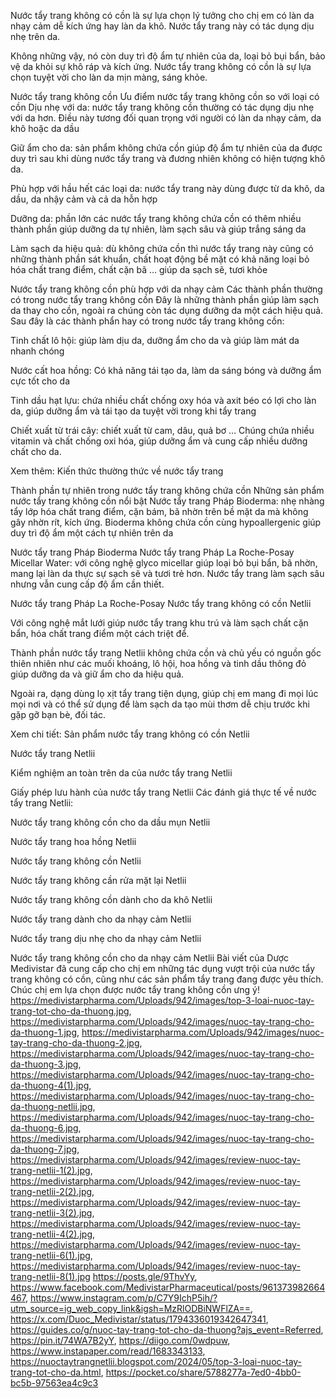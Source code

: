 Nước tẩy trang không có cồn là sự lựa chọn lý tưởng cho chị em có làn da nhạy cảm dễ kích ứng hay làn da khô. Nước tẩy trang này có tác dụng dịu nhẹ trên da.

Không những vậy, nó còn duy trì độ ẩm tự nhiên của da, loại bỏ bụi bẩn, bảo vệ da khỏi sự khô ráp và kích ứng. Nước tẩy trang không có cồn là sự lựa chọn tuyệt vời cho làn da mịn màng, sáng khỏe.


Nước tẩy trang không cồn
Ưu điểm nước tẩy trang không cồn so với loại có cồn
Dịu nhẹ với da: nước tẩy trang không cồn thường có tác dụng dịu nhẹ với da hơn. Điều này tương đối quan trọng với người có làn da nhạy cảm, da khô hoặc da dầu

Giữ ẩm cho da: sản phẩm không chứa cồn giúp độ ẩm tự nhiên của da được duy trì sau khi dùng nước tẩy trang và đương nhiên không có hiện tượng khô da.

Phù hợp với hầu hết các loại da: nước tẩy trang này dùng được từ da khô, da dầu, da nhậy cảm và cả da hỗn hợp

Dưỡng da: phần lớn các nước tẩy trang không chứa cồn có thêm nhiều thành phần giúp dưỡng da tự nhiên, làm sạch sâu và giúp trắng sáng da

Làm sạch da hiệu quả: dù không chứa cồn thì nước tẩy trang này cũng có những thành phần sát khuẩn, chất hoạt động bề mặt có khả năng loại bỏ hóa chất trang điểm, chất cặn bã … giúp da sạch sẽ, tươi khỏe


Nước tẩy trang không cồn phù hợp với da nhạy cảm
Các thành phần thường có trong nước tẩy trang không cồn
Đây là những thành phần giúp làm sạch da thay cho cồn, ngoài ra chúng còn tác dụng dưỡng da một cách hiệu quả. Sau đây là các thành phẩn hay có trong nước tẩy trang không cồn:

Tinh chất lô hội: giúp làm dịu da, dưỡng ẩm cho da và giúp làm mát da nhanh chóng

Nước cất hoa hồng: Có khả năng tái tạo da, làm da sáng bóng và dưỡng ẩm cực tốt cho da

Tinh dầu hạt lựu: chứa nhiều chất chống oxy hóa và axit béo có lợi cho làn da, giúp dưỡng ẩm và tái tạo da tuyệt vời trong khi tẩy trang

Chiết xuất từ trái cây: chiết xuất từ cam, dâu, quả bơ … Chúng chứa nhiều vitamin và chất chống oxi hóa, giúp dưỡng ẩm và cung cấp nhiều dưỡng chất cho da.

Xem thêm: Kiến thức thường thức về nước tẩy trang


Thành phần tự nhiên trong nước tẩy trang không chứa cồn
Những sản phẩm nước tẩy trang không cồn nổi bật
Nước tẩy trang Pháp Bioderma: nhẹ nhàng tẩy lớp hóa chất trang điểm, cặn bám, bã nhờn trên bề mặt da mà không gây nhờn rít, kích ứng. Bioderma không chứa cồn cùng hypoallergenic giúp duy trì độ ẩm một cách tự nhiên trên da


Nước tẩy trang Pháp Bioderma
Nước tẩy trang Pháp La Roche-Posay Micellar Water: với công nghệ glyco micellar giúp loại bỏ bụi bẩn, bã nhờn, mang lại làn da thực sự sạch sẽ và tươi trẻ hơn. Nước tẩy trang làm sạch sâu nhưng vẫn cung cấp độ ẩm cần thiết.


Nước tẩy trang Pháp La Roche-Posay
Nước tẩy trang không có cồn Netlii

Với công nghệ mắt lưới giúp nước tẩy trang khu trú và làm sạch chất cặn bẩn, hóa chất trang điểm một cách triệt để.

Thành phần nước tẩy trang Netlii không chứa cồn và chủ yếu có nguồn gốc thiên nhiên như các muối khoáng, lô hội, hoa hồng và tinh dầu thông đỏ giúp dưỡng da và giữ ẩm cho da hiệu quả.

Ngoài ra, dạng dùng lọ xịt tẩy trang tiện dụng, giúp chị em mang đi mọi lúc mọi nơi và có thể sử dụng để làm sạch da tạo mùi thơm dễ chịu trước khi gặp gỡ bạn bè, đối tác.

Xem chi tiết: Sản phẩm nước tẩy trang không có cồn Netlii


Nước tẩy trang Netlii

Kiểm nghiệm an toàn trên da của nước tẩy trang Netlii


Giấy phép lưu hành của nước tẩy trang Netlii
Các đánh giá thực tế về nước tẩy trang Netlii:



Nước tẩy trang không cồn cho da dầu mụn Netlii


Nước tẩy trang hoa hồng Netlii


Nước tẩy trang không cồn Netlii


Nước tẩy trang không cần rửa mặt lại Netlii


Nước tẩy trang không cồn dành cho da khô Netlii


Nước tẩy trang dành cho da nhạy cảm Netlii


Nước tẩy trang dịu nhẹ cho da nhạy cảm Netlii


Nước tẩy trang không cồn cho da nhạy cảm Netlii
Bài viết của Dược Medivistar đã cung cấp cho chị em những tác dụng vượt trội của nước tẩy trang không có cồn, cũng như các sản phẩm tẩy trang đang được yêu thích. Chúc chị em lựa chọn được nước tẩy trang không cồn ưng ý!
https://medivistarpharma.com/Uploads/942/images/top-3-loai-nuoc-tay-trang-tot-cho-da-thuong.jpg, https://medivistarpharma.com/Uploads/942/images/nuoc-tay-trang-cho-da-thuong-1.jpg, https://medivistarpharma.com/Uploads/942/images/nuoc-tay-trang-cho-da-thuong-2.jpg, https://medivistarpharma.com/Uploads/942/images/nuoc-tay-trang-cho-da-thuong-3.jpg, https://medivistarpharma.com/Uploads/942/images/nuoc-tay-trang-cho-da-thuong-4(1).jpg, https://medivistarpharma.com/Uploads/942/images/nuoc-tay-trang-cho-da-thuong-netlii.jpg, https://medivistarpharma.com/Uploads/942/images/nuoc-tay-trang-cho-da-thuong-6.jpg, https://medivistarpharma.com/Uploads/942/images/nuoc-tay-trang-cho-da-thuong-7.jpg, https://medivistarpharma.com/Uploads/942/images/review-nuoc-tay-trang-netlii-1(2).jpg, https://medivistarpharma.com/Uploads/942/images/review-nuoc-tay-trang-netlii-2(2).jpg, https://medivistarpharma.com/Uploads/942/images/review-nuoc-tay-trang-netlii-3(2).jpg, https://medivistarpharma.com/Uploads/942/images/review-nuoc-tay-trang-netlii-4(2).jpg, https://medivistarpharma.com/Uploads/942/images/review-nuoc-tay-trang-netlii-6(1).jpg, https://medivistarpharma.com/Uploads/942/images/review-nuoc-tay-trang-netlii-8(1).jpg
https://posts.gle/9ThvYy, https://www.facebook.com/MedivistarPharmaceutical/posts/961373982664467, https://www.instagram.com/p/C7Y9IchP5ih/?utm_source=ig_web_copy_link&igsh=MzRlODBiNWFlZA==, https://x.com/Duoc_Medivistar/status/1794336019342647341, https://guides.co/g/nuoc-tay-trang-tot-cho-da-thuong?ajs_event=Referred, https://pin.it/74WA7B2yY, https://diigo.com/0wdpuw, https://www.instapaper.com/read/1683343133, https://nuoctaytrangnetlii.blogspot.com/2024/05/top-3-loai-nuoc-tay-trang-tot-cho-da.html, https://pocket.co/share/5788277a-7ed0-4bb0-bc5b-97563ea4c9c3
